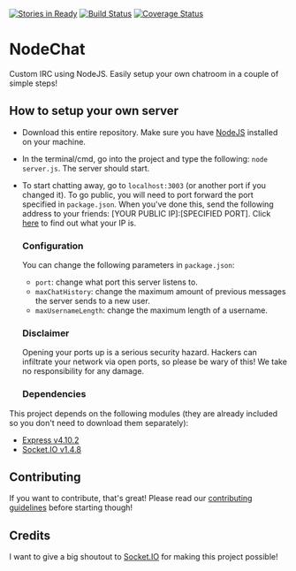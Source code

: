 [![Stories in Ready](https://badge.waffle.io/pietertolsma/NodeChat.png?label=ready&title=Ready)](https://waffle.io/pietertolsma/NodeChat)
[![Build Status](https://travis-ci.org/pietertolsma/NodeChat.svg?branch=master)](https://travis-ci.org/pietertolsma/NodeChat)
[![Coverage Status](https://coveralls.io/repos/github/pietertolsma/NodeChat/badge.svg)](https://coveralls.io/github/pietertolsma/NodeChat?branch=master)

# NodeChat
Custom IRC using NodeJS. Easily setup your own chatroom in a couple of simple steps!

## How to setup your own server
- Download this entire repository. Make sure you have [NodeJS](https://nodejs.org/en/) installed on your machine.
- In the terminal/cmd, go into the project and type the following:  `node server.js`. The server should start.
- To start chatting away, go to `localhost:3003` (or another port if you changed it). To go public, you will need to port forward the port specified in `package.json`. When you've done this, send the following address to your friends: [YOUR PUBLIC IP]:[SPECIFIED PORT]. Click [here](http://www.whatsmyip.org/) to find out what your IP is.

  ### Configuration

  You can change the following parameters in `package.json`:
  - `port`: change what port this server listens to.
  - `maxChatHistory`: change the maximum amount of previous messages the server sends to a new user.
  - `maxUsernameLength`: change the maximum length of a username.

  ### Disclaimer

  Opening your ports up is a serious security hazard. Hackers can infiltrate your network via open ports, so please be wary of this! We take no responsibility for any damage.

  ### Dependencies
This project depends on the following modules (they are already included so you don't need to download them separately):
  - [Express v4.10.2](https://expressjs.com/)
  - [Socket.IO v1.4.8](http://socket.io/)

## Contributing

If you want to contribute, that's great! Please read our [contributing guidelines](https://github.com/pietertolsma/NodeChat/blob/master/CONTRIBUTING.md) before starting though!

## Credits
I want to give a big shoutout to [Socket.IO](http://socket.io/) for making this project possible!
